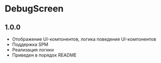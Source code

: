 # DebugScreen

## 1.0.0

- Отображение UI-компонентов, логика поведения UI-компонентов
- Поддержка SPM
- Реализация логики 
- Приведен в порядок README

